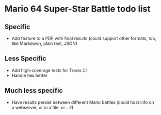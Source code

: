 # Mario 64 Super-Star Battle todo list

## Specific

+ Add feature to a PDF with final results (could support other formats,
  too, like Markdown, plain text, JSON)

## Less Specific

+ Add high-coverage tests for Travis CI
+ Handle ties better

## Much less specific

+ Have results persist between different Mario battles (could host info
  on a webserver, or in a file, or ...?)
